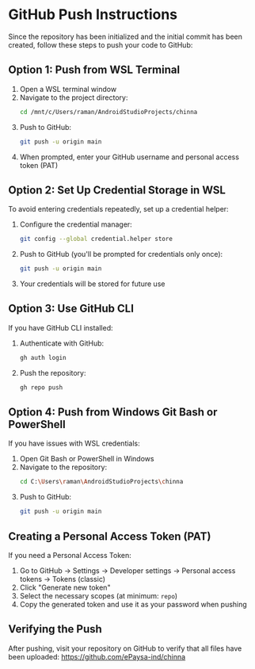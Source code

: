# GitHub Push Instructions

Since the repository has been initialized and the initial commit has been created, follow these steps to push your code to GitHub:

## Option 1: Push from WSL Terminal

1. Open a WSL terminal window
2. Navigate to the project directory:
   ```bash
   cd /mnt/c/Users/raman/AndroidStudioProjects/chinna
   ```
3. Push to GitHub:
   ```bash
   git push -u origin main
   ```
4. When prompted, enter your GitHub username and personal access token (PAT)

## Option 2: Set Up Credential Storage in WSL

To avoid entering credentials repeatedly, set up a credential helper:

1. Configure the credential manager:
   ```bash
   git config --global credential.helper store
   ```
2. Push to GitHub (you'll be prompted for credentials only once):
   ```bash
   git push -u origin main
   ```
3. Your credentials will be stored for future use

## Option 3: Use GitHub CLI

If you have GitHub CLI installed:

1. Authenticate with GitHub:
   ```bash
   gh auth login
   ```
2. Push the repository:
   ```bash
   gh repo push
   ```

## Option 4: Push from Windows Git Bash or PowerShell

If you have issues with WSL credentials:

1. Open Git Bash or PowerShell in Windows
2. Navigate to the repository:
   ```bash
   cd C:\Users\raman\AndroidStudioProjects\chinna
   ```
3. Push to GitHub:
   ```bash
   git push -u origin main
   ```

## Creating a Personal Access Token (PAT)

If you need a Personal Access Token:

1. Go to GitHub → Settings → Developer settings → Personal access tokens → Tokens (classic)
2. Click "Generate new token"
3. Select the necessary scopes (at minimum: `repo`)
4. Copy the generated token and use it as your password when pushing

## Verifying the Push

After pushing, visit your repository on GitHub to verify that all files have been uploaded:
https://github.com/ePaysa-ind/chinna